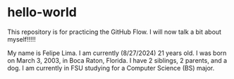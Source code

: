 # hello-world
This repository is for practicing the GitHub Flow.
I will now talk a bit about myself!!!!!

My name is Felipe Lima. I am currently (8/27/2024) 21 years old. I was born on March 3, 2003, in Boca Raton, Florida. I have 2 siblings, 2 parents, and a dog. I am currently in FSU studying for a Computer Science (BS) major.
